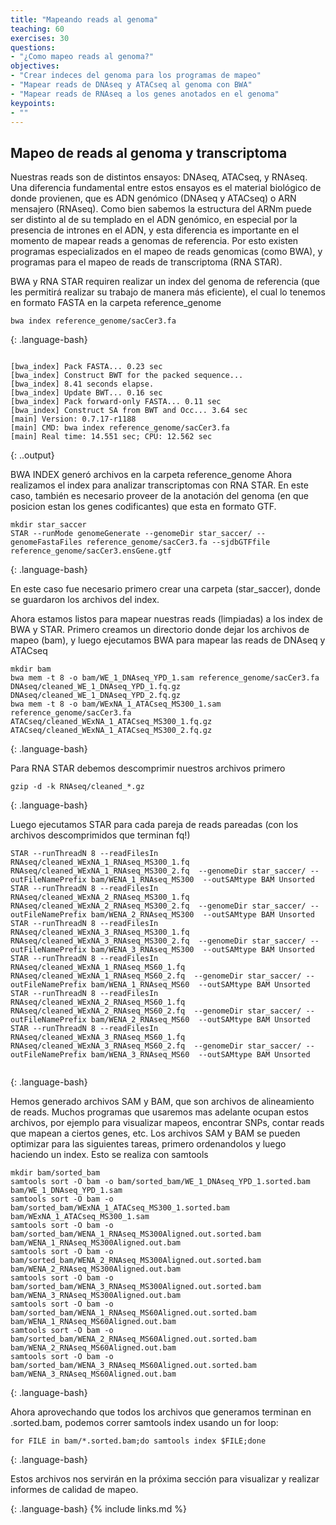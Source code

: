 ```yaml
---
title: "Mapeando reads al genoma"
teaching: 60
exercises: 30
questions:
- "¿Como mapeo reads al genoma?"
objectives:
- "Crear indeces del genoma para los programas de mapeo"
- "Mapear reads de DNAseq y ATACseq al genoma con BWA"
- "Mapear reads de RNAseq a los genes anotados en el genoma"
keypoints:
- ""
---
```


## Mapeo de reads al genoma y transcriptoma

Nuestras reads son de distintos ensayos: DNAseq, ATACseq, y RNAseq. Una diferencia fundamental entre estos ensayos es el material biológico de donde provienen, que es ADN genómico (DNAseq y ATACseq) o ARN mensajero (RNAseq). Como bien sabemos la estructura del ARNm puede ser distinto al de su templado en el ADN genómico, en especial por la presencia de intrones en el ADN, y esta diferencia es importante en el momento de mapear reads a genomas de referencia. Por esto existen programas especializados en el mapeo de reads genomicas (como BWA), y programas para el mapeo de reads de transcriptoma (RNA STAR).

BWA y RNA STAR requiren realizar un index del genoma de referencia (que les permitirá realizar su trabajo de manera más eficiente), el cual lo tenemos en formato FASTA en la carpeta reference_genome


~~~
bwa index reference_genome/sacCer3.fa
~~~
{: .language-bash}


~~~

[bwa_index] Pack FASTA... 0.23 sec
[bwa_index] Construct BWT for the packed sequence...
[bwa_index] 8.41 seconds elapse.
[bwa_index] Update BWT... 0.16 sec
[bwa_index] Pack forward-only FASTA... 0.11 sec
[bwa_index] Construct SA from BWT and Occ... 3.64 sec
[main] Version: 0.7.17-r1188
[main] CMD: bwa index reference_genome/sacCer3.fa
[main] Real time: 14.551 sec; CPU: 12.562 sec
~~~
{: ..output}

BWA INDEX generó archivos en la carpeta reference_genome
Ahora realizamos el index para analizar transcriptomas con RNA STAR. En este caso, también es necesario proveer de la anotación del genoma (en que posicion estan los genes codificantes) que esta en formato GTF.



~~~
mkdir star_saccer
STAR --runMode genomeGenerate --genomeDir star_saccer/ --genomeFastaFiles reference_genome/sacCer3.fa --sjdbGTFfile reference_genome/sacCer3.ensGene.gtf
~~~
{: .language-bash}

En este caso fue necesario primero crear una carpeta (star_saccer), donde se guardaron los archivos del index.

Ahora estamos listos para mapear nuestras reads (limpiadas) a los index de BWA y STAR.
Primero creamos un directorio donde dejar los archivos de mapeo (bam), y luego ejecutamos BWA para mapear las reads de DNAseq y ATACseq

~~~
mkdir bam
bwa mem -t 8 -o bam/WE_1_DNAseq_YPD_1.sam reference_genome/sacCer3.fa DNAseq/cleaned_WE_1_DNAseq_YPD_1.fq.gz DNAseq/cleaned_WE_1_DNAseq_YPD_2.fq.gz
bwa mem -t 8 -o bam/WExNA_1_ATACseq_MS300_1.sam reference_genome/sacCer3.fa ATACseq/cleaned_WExNA_1_ATACseq_MS300_1.fq.gz ATACseq/cleaned_WExNA_1_ATACseq_MS300_2.fq.gz
~~~
{: .language-bash}

Para RNA STAR debemos descomprimir nuestros archivos primero

~~~
gzip -d -k RNAseq/cleaned_*.gz
~~~
{: .language-bash}

Luego ejecutamos STAR para cada pareja de reads pareadas (con los archivos descomprimidos que terminan fq!)
~~~
STAR --runThreadN 8 --readFilesIn RNAseq/cleaned_WExNA_1_RNAseq_MS300_1.fq RNAseq/cleaned_WExNA_1_RNAseq_MS300_2.fq  --genomeDir star_saccer/ --outFileNamePrefix bam/WENA_1_RNAseq_MS300  --outSAMtype BAM Unsorted
STAR --runThreadN 8 --readFilesIn RNAseq/cleaned_WExNA_2_RNAseq_MS300_1.fq RNAseq/cleaned_WExNA_2_RNAseq_MS300_2.fq  --genomeDir star_saccer/ --outFileNamePrefix bam/WENA_2_RNAseq_MS300  --outSAMtype BAM Unsorted
STAR --runThreadN 8 --readFilesIn RNAseq/cleaned_WExNA_3_RNAseq_MS300_1.fq RNAseq/cleaned_WExNA_3_RNAseq_MS300_2.fq  --genomeDir star_saccer/ --outFileNamePrefix bam/WENA_3_RNAseq_MS300  --outSAMtype BAM Unsorted
STAR --runThreadN 8 --readFilesIn RNAseq/cleaned_WExNA_1_RNAseq_MS60_1.fq RNAseq/cleaned_WExNA_1_RNAseq_MS60_2.fq  --genomeDir star_saccer/ --outFileNamePrefix bam/WENA_1_RNAseq_MS60  --outSAMtype BAM Unsorted
STAR --runThreadN 8 --readFilesIn RNAseq/cleaned_WExNA_2_RNAseq_MS60_1.fq RNAseq/cleaned_WExNA_2_RNAseq_MS60_2.fq  --genomeDir star_saccer/ --outFileNamePrefix bam/WENA_2_RNAseq_MS60  --outSAMtype BAM Unsorted
STAR --runThreadN 8 --readFilesIn RNAseq/cleaned_WExNA_3_RNAseq_MS60_1.fq RNAseq/cleaned_WExNA_3_RNAseq_MS60_2.fq  --genomeDir star_saccer/ --outFileNamePrefix bam/WENA_3_RNAseq_MS60  --outSAMtype BAM Unsorted


~~~
{: .language-bash}

Hemos generado archivos SAM y BAM, que son archivos de alineamiento de reads. Muchos programas que usaremos mas adelante ocupan estos archivos, por ejemplo para visualizar mapeos, encontrar SNPs, contar reads que mapean a ciertos genes, etc.
Los archivos SAM y BAM se pueden optimizar para las siguientes tareas, primero ordenandolos y luego haciendo un index. Esto se realiza con samtools
~~~
mkdir bam/sorted_bam
samtools sort -O bam -o bam/sorted_bam/WE_1_DNAseq_YPD_1.sorted.bam bam/WE_1_DNAseq_YPD_1.sam
samtools sort -O bam -o bam/sorted_bam/WExNA_1_ATACseq_MS300_1.sorted.bam bam/WExNA_1_ATACseq_MS300_1.sam
samtools sort -O bam -o bam/sorted_bam/WENA_1_RNAseq_MS300Aligned.out.sorted.bam bam/WENA_1_RNAseq_MS300Aligned.out.bam
samtools sort -O bam -o bam/sorted_bam/WENA_2_RNAseq_MS300Aligned.out.sorted.bam bam/WENA_2_RNAseq_MS300Aligned.out.bam
samtools sort -O bam -o bam/sorted_bam/WENA_3_RNAseq_MS300Aligned.out.sorted.bam bam/WENA_3_RNAseq_MS300Aligned.out.bam
samtools sort -O bam -o bam/sorted_bam/WENA_1_RNAseq_MS60Aligned.out.sorted.bam bam/WENA_1_RNAseq_MS60Aligned.out.bam
samtools sort -O bam -o bam/sorted_bam/WENA_2_RNAseq_MS60Aligned.out.sorted.bam bam/WENA_2_RNAseq_MS60Aligned.out.bam
samtools sort -O bam -o bam/sorted_bam/WENA_3_RNAseq_MS60Aligned.out.sorted.bam bam/WENA_3_RNAseq_MS60Aligned.out.bam
~~~
{: .language-bash}  

Ahora aprovechando que todos los archivos que generamos terminan en .sorted.bam, podemos correr samtools index usando un for loop:

~~~
for FILE in bam/*.sorted.bam;do samtools index $FILE;done
~~~
{: .language-bash}  

Estos archivos nos servirán en la próxima sección para visualizar y realizar informes de calidad de mapeo.

{: .language-bash}
{% include links.md %}
